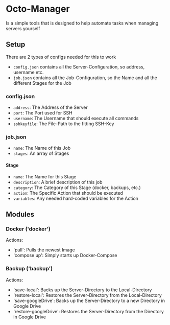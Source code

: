 # Octo-Manager
Is a simple tools that is designed to help automate tasks when managing servers yourself

## Setup
There are 2 types of configs needed for this to work
 * `config.json` contains all the Server-Configuration, so address, username etc.
 * `job.json` contains all the Job-Configuration, so the Name and all the different Stages for the Job

### config.json
 * `address`: The Address of the Server
 * `port`: The Port used for SSH
 * `username`: The Username that should execute all commands
 * `sshkeyfile`: The File-Path to the fitting SSH-Key

### job.json
 * `name`: The Name of this Job
 * `stages`: An array of Stages

#### Stage
 * `name`: The Name for this Stage
 * `description`: A brief description of this job
 * `category`: The Category of this Stage (docker, backups, etc.)
 * `action`: The Specific Action that should be executed
 * `variables`: Any needed hard-coded variables for the Action

## Modules

### Docker ('docker')
Actions:
 * 'pull': Pulls the newest Image
 * 'compose up': Simply starts up Docker-Compose

### Backup ('backup')
Actions:
 * 'save-local': Backs up the Server-Directory to the Local-Directory
 * 'restore-local': Restores the Server-Directory from the Local-Directory
 * 'save-googleDrive': Backs up the Server-Directory to a new Directory in Google Drive
 * 'restore-googleDrive': Restores the Server-Directory from the Directory in Google Drive
